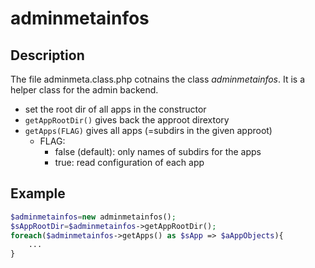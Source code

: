 # adminmetainfos

## Description

The file adminmeta.class.php cotnains the class *adminmetainfos*.
It is a helper class for the admin backend.

* set the root dir of all apps in the constructor
* `getAppRootDir()` gives back the approot dirextory
* `getApps(FLAG)` gives all apps (=subdirs in the given approot)
  * FLAG: 
    * false (default): only names of subdirs for the apps
    * true: read configuration of each app

## Example

```php
$adminmetainfos=new adminmetainfos();
$sAppRootDir=$adminmetainfos->getAppRootDir();
foreach($adminmetainfos->getApps() as $sApp => $aAppObjects){
    ...
}
```
